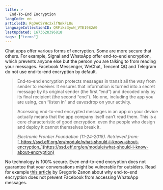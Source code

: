 ```yaml
---
title: >
  End-To-End Encryption
langCode: en
articleID: RgDACSYHc2xlfNnkFLUu
languageCollectionID: QRFikz3ywN_VTE19B2A0
lastUpdated: 1673628396818
tags: ["terms"]
---
```


Chat apps offer various forms of encryption. Some are more secure that others. For example, Signal and WhatsApp offer end-to-end encryption, which prevents anyone else but the person you are talking to from reading your messages. Facebook Messenger, WeChat, Tencent QQ and Telegram do not use end-to-end encryption by default.

> End-to-end encryption protects messages in transit all the way from sender to receiver. It ensures that information is turned into a secret message by its original sender (the first “end”) and decoded only by its final recipient (the second “end”). No one, including the app you are using, can “listen in” and eavesdrop on your activity.
> 
> Accessing end-to-end encrypted messages in an app on your device actually means that the app company itself can’t read them. This is a core characteristic of good encryption: even the people who design and deploy it cannot themselves break it.
> 
> _Electronic Frontier Foundation (11-24-2018). Retrieved from:_  
> [_https://ssd.eff.org/en/module/what-should-i-know-about-encryption_](https://ssd.eff.org/en/module/what-should-i-know-about-encryption)

No technology is 100% secure. Even end-to-end encryption does not guarantee that your conversations might be vulnerable for outsiders. Read for example [this article](https://medium.com/@gzanon/no-end-to-end-encryption-does-not-prevent-facebook-from-accessing-whatsapp-chats-d7c6508731b2) by Gregorio Zanon about why end-to-end encryption does not prevent Facebook from accessing WhatsApp messages.